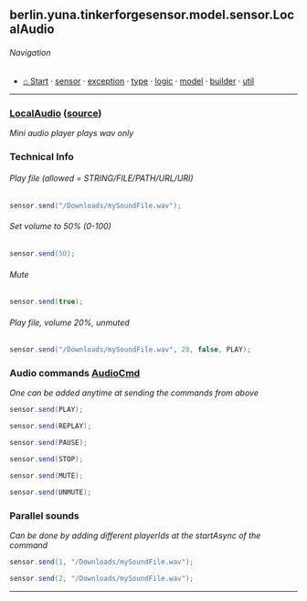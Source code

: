 ## berlin.yuna.tinkerforgesensor.model.sensor.LocalAudio
###### Navigation
* [⌂ Start](https://github.com/YunaBraska/tinkerforge-sensor/blob/master/readmeDoc/README.md) · [sensor](https://github.com/YunaBraska/tinkerforge-sensor/blob/master/readmeDoc/berlin/yuna/tinkerforgesensor/model/sensor/README.md) · [exception](https://github.com/YunaBraska/tinkerforge-sensor/blob/master/readmeDoc/berlin/yuna/tinkerforgesensor/model/exception/README.md) · [type](https://github.com/YunaBraska/tinkerforge-sensor/blob/master/readmeDoc/berlin/yuna/tinkerforgesensor/model/type/README.md) · [logic](https://github.com/YunaBraska/tinkerforge-sensor/blob/master/readmeDoc/berlin/yuna/tinkerforgesensor/logic/README.md) · [model](https://github.com/YunaBraska/tinkerforge-sensor/blob/master/readmeDoc/berlin/yuna/tinkerforgesensor/model/README.md) · [builder](https://github.com/YunaBraska/tinkerforge-sensor/blob/master/readmeDoc/berlin/yuna/tinkerforgesensor/model/builder/README.md) · [util](https://github.com/YunaBraska/tinkerforge-sensor/blob/master/readmeDoc/berlin/yuna/tinkerforgesensor/util/README.md)

---
### [LocalAudio](https://github.com/YunaBraska/tinkerforge-sensor/blob/master/readmeDoc/berlin/yuna/tinkerforgesensor/model/sensor/LocalAudio.md) ([source](https://github.com/YunaBraska/tinkerforge-sensor/blob/master/src/main/java/berlin/yuna/tinkerforgesensor/model/sensor/LocalAudio.java))

 *Mini audio player plays wav only*
 
### Technical Info
 
###### Play file (allowed = STRING/FILE/PATH/URL/URI)
 
```java
sensor.send("/Downloads/mySoundFile.wav");
```
 
###### Set volume to 50% (0-100)
 
```java
sensor.send(50);
```
 
###### Mute
 
```java
sensor.send(true);
```
 
###### Play file, volume 20%, unmuted
 
```java
sensor.send("/Downloads/mySoundFile.wav", 20, false, PLAY);
```
 
### Audio commands [AudioCmd](https://github.com/YunaBraska/tinkerforge-sensor/blob/master/src/main/java/berlin/yuna/tinkerforgesensor/model/AudioCmd.java)
 *One can be added anytime at sending the commands from above*
 
```java
sensor.send(PLAY);
```
 
```java
sensor.send(REPLAY);
```
 
```java
sensor.send(PAUSE);
```
 
```java
sensor.send(STOP);
```
 
```java
sensor.send(MUTE);
```
 
```java
sensor.send(UNMUTE);
```
 
### Parallel sounds
 *Can be done by adding different playerIds at the startAsync of the command*
 
```java
sensor.send(1, "/Downloads/mySoundFile.wav");
```
 
```java
sensor.send(2, "/Downloads/mySoundFile.wav");
```

--- 
